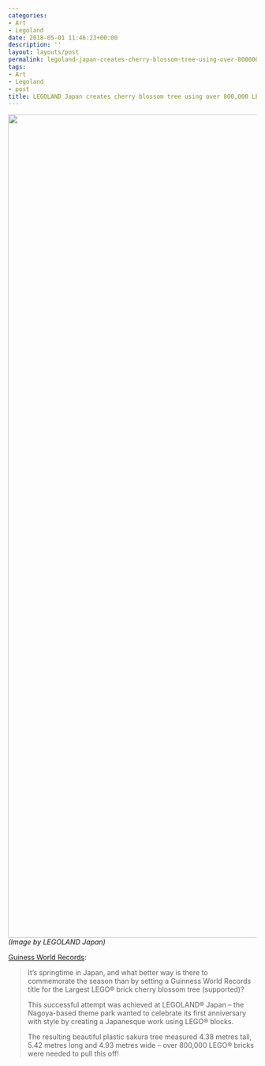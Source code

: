 ```yaml
---
categories:
- Art
- Legoland
date: 2018-05-01 11:46:23+00:00
description: ''
layout: layouts/post
permalink: legoland-japan-creates-cherry-blossom-tree-using-over-800000-lego-bricks/
tags:
- Art
- Legoland
- post
title: LEGOLAND Japan creates cherry blossom tree using over 800,000 LEGO bricks
---
```


<p><a href="https://chrishannah.me/wp-content/uploads/2018/05/Sakura-Tree-LEGOLAND-Japan.jpg"><img loading="lazy" width="2500" height="1667" class="alignnone size-full wp-image-1239" src="https://chrishannah.me/wp-content/uploads/2018/05/Sakura-Tree-LEGOLAND-Japan.jpg" srcset="https://chrishannah.me/images/2018/05/Sakura-Tree-LEGOLAND-Japan.jpg 2500w, https://chrishannah.me/images/2018/05/Sakura-Tree-LEGOLAND-Japan-300x200.jpg 300w, https://chrishannah.me/images/2018/05/Sakura-Tree-LEGOLAND-Japan-768x512.jpg 768w, https://chrishannah.me/images/2018/05/Sakura-Tree-LEGOLAND-Japan-1024x683.jpg 1024w" sizes="(max-width: 2500px) 100vw, 2500px" /></a> <em>(Image by LEGOLAND Japan)</em></p>
<p><a href="http://www.guinnessworldrecords.com/news/commercial/2018/4/legoland-japan-creates-cherry-blossom-tree-using-over-800-000-lego-bricks-520682">Guiness World Records</a>:</p>
<blockquote>
<p>It’s springtime in Japan, and what better way is there to commemorate the season than by setting a Guinness World Records title for the Largest LEGO® brick cherry blossom tree (supported)?</p>
<p>This successful attempt was achieved at LEGOLAND® Japan – the Nagoya-based theme park wanted to celebrate its first anniversary with style by creating a Japanesque work using LEGO® blocks.</p>
<p>The resulting beautiful plastic sakura tree measured 4.38 metres tall, 5.42 metres long and 4.93 metres wide – over 800,000 LEGO® bricks were needed to pull this off!</p>
</blockquote>

